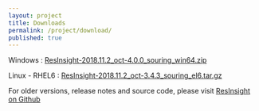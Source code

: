 ```yaml
---
layout: project
title: Downloads
permalink: /project/download/
published: true
---
```


Windows : [ResInsight-2018.11.2_oct-4.0.0_souring_win64.zip](https://github.com/OPM/ResInsight/releases/download/v2018.11.2/ResInsight-2018.11.2_oct-4.0.0_souring_win64.zip)

Linux - RHEL6 : [ResInsight-2018.11.2_oct-3.4.3_souring_el6.tar.gz](https://github.com/OPM/ResInsight/releases/download/v2018.11.2/ResInsight-2018.11.2_oct-3.4.3_souring_el6.tar.gz) 

For older versions, release notes and source code, please visit [ResInsight on Github](https://github.com/OPM/ResInsight/releases/)
